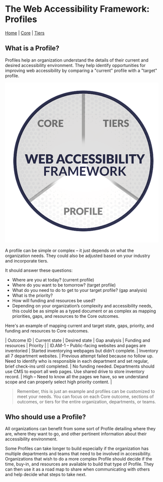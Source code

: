 # The Web Accessibility Framework: Profiles

[Home](../) | [Core](core.md) | [Tiers](tiers.md)

## What is a Profile?

Profiles help an organization understand the details of their current and desired accessibility environment. They help identify opportunities for improving web accessibility by comparing a "current" profile with a "target" profile.

![Pie graphic with the three pieces of the Web Accessibility Framework: Core, Tiers, and Profile. Profiles is highlighted.](../images/web-accessibility-framework-parts-profile.png)

A profile can be simple or complex – it just depends on what the organization needs. They could also be adjusted based on your industry and incorporate tiers.

It should answer these questions:

* Where are you at today? (current profile)
* Where do you want to be tomorrow? (target profile)
* What do you need to do to get to your target profile? (gap analysis)
* What is the priority?
* How will funding and resources be used?
* Depending on your organization’s complexity and accessibility needs, this could be as simple as a typed document or as complex as mapping priorities, gaps, and resources to the Core outcomes.

Here's an example of mapping current and target state, gaps, priority, and funding and resources to Core outcomes.

| Outcome ID | Current state | Desired state | Gap analysis | Funding and resources | Priority |
| ID.AM-1 – Public-facing websites and pages are inventoried | Started inventorying webpages but didn’t complete. | Inventory all 7 department websites. | Previous attempt failed because no follow up. Need to identify who is responsible in each department and set regular, brief check-ins until completed. | No funding needed. Departments should use CMS to export all web pages. Use shared drive to store inventory record. | High – Need to know all the pages we have, so we understand scope and can properly select high priority content. |

> Remember, this is just an example and profiles can be customized to meet your needs. You can focus on each Core outcome, sections of outcomes, or tiers for the entire organization, departments, or teams.

## Who should use a Profile?

All organizations can benefit from some sort of Profile detailing where they are, where they want to go, and other pertinent information about their accessibility environment.

Some Profiles can take longer to build especially if the organization has multiple departments and teams that need to be involved in accessibility. Organizations that wish to do a more complex Profile should decide if the time, buy-in, and resources are available to build that type of Profile. They can then use it as a road map to share when communicating with others and help decide what steps to take next.
